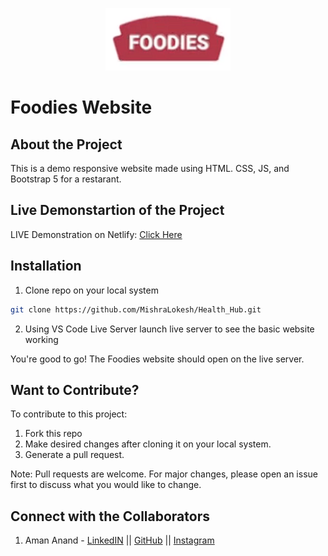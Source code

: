<p align="center">
<img src="https://github.com/CrypticMuze/Foodies_Website/blob/master/images/logo.png" alt="FoodiesLogo" height=100px width=200px/>
</p>

# Foodies Website
## About the Project

  This is a demo responsive website made using HTML. CSS, JS, and Bootstrap 5 for a restarant. 

## Live Demonstartion of the Project

  LIVE Demonstration on Netlify: [Click Here](https://elastic-ride-6e8c52.netlify.app/)

## Installation

1. Clone repo on your local system

```bash
git clone https://github.com/MishraLokesh/Health_Hub.git
```
2. Using VS Code Live Server launch live server to see the basic website working

You're good to go! The Foodies website should open on the live server.

## Want to Contribute?
To contribute to this project:
1. Fork this repo
2. Make desired changes after cloning it on your local system.
3. Generate a pull request.

Note: Pull requests are welcome. For major changes, please open an issue first to discuss what you would like to change.

## Connect with the Collaborators
1. Aman Anand - [LinkedIN](https://www.linkedin.com/in/amanxanand/) || [GitHub](https://github.com/aman-anand1906) || [Instagram](https://www.instagram.com/aman_anand_619/")
